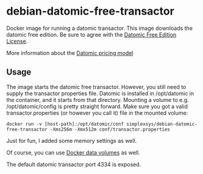 # debian-datomic-free-transactor 

Docker image for running a datomic transactor. This image downloads the datomic free edition. Be sure to agree with the [Datomic Free Edition License](https://my.datomic.com/datomic.com/datomic-free-edition-license.html). 

More information about the [Datomic pricing model](http://www.datomic.com/pricing.html) 

## Usage

The image starts the datomic free transactor. However, you still need to supply the transactor properties file. Datomic is installed in /opt/datomic in the container, and it starts from that directory. Mounting a volume to e.g. /opt/datomic/config is pretty straight forward. Make sure you got a valid transactor.properties (or however you call it) file in the mounted volume:

```
docker run -v [host-path]:/opt/datomic/conf simplexsys/debian-datomic-free-transactor -Xms256m -Xmx512m conf/transactor.properties
```

Just for fun, I added some memory settings as well.

Of course, you can use [Docker data volumes](https://docs.docker.com/userguide/dockervolumes/#creating-and-mounting-a-data-volume-container) as well.

The default datomic transactor port 4334 is exposed.
